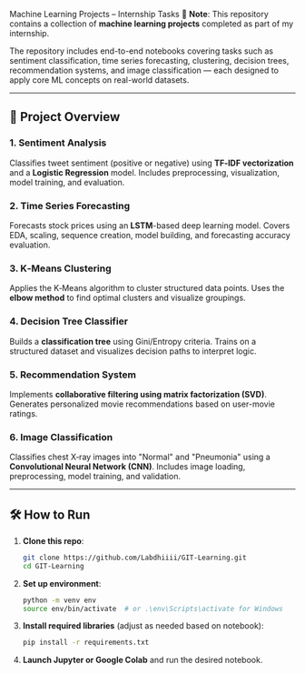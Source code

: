 Machine Learning Projects – Internship Tasks
📌 **Note**: This repository contains a collection of **machine learning projects** completed as part of my internship.

The repository includes end-to-end notebooks covering tasks such as sentiment classification, time series forecasting, clustering, decision trees, recommendation systems, and image classification — each designed to apply core ML concepts on real-world datasets.

---

## 📁 Project Overview

### 1. **Sentiment Analysis**

Classifies tweet sentiment (positive or negative) using **TF‑IDF vectorization** and a **Logistic Regression** model.
Includes preprocessing, visualization, model training, and evaluation.

### 2. **Time Series Forecasting**

Forecasts stock prices using an **LSTM**-based deep learning model.
Covers EDA, scaling, sequence creation, model building, and forecasting accuracy evaluation.

### 3. **K‑Means Clustering**

Applies the K‑Means algorithm to cluster structured data points.
Uses the **elbow method** to find optimal clusters and visualize groupings.

### 4. **Decision Tree Classifier**

Builds a **classification tree** using Gini/Entropy criteria.
Trains on a structured dataset and visualizes decision paths to interpret logic.

### 5. **Recommendation System**

Implements **collaborative filtering using matrix factorization (SVD)**.
Generates personalized movie recommendations based on user-movie ratings.

### 6. **Image Classification**

Classifies chest X‑ray images into "Normal" and "Pneumonia" using a **Convolutional Neural Network (CNN)**.
Includes image loading, preprocessing, model training, and validation.

---

## 🛠️ How to Run

1. **Clone this repo**:

   ```bash
   git clone https://github.com/Labdhiiii/GIT-Learning.git
   cd GIT-Learning
   ```

2. **Set up environment**:

   ```bash
   python -m venv env
   source env/bin/activate  # or .\env\Scripts\activate for Windows
   ```

3. **Install required libraries** (adjust as needed based on notebook):

   ```bash
   pip install -r requirements.txt
   ```

4. **Launch Jupyter or Google Colab** and run the desired notebook.

